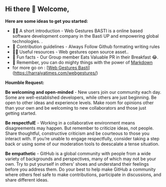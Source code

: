 ## Hi there 👋 Welcome,

**Here are some ideas to get you started:**

- 🙋‍♀️ A short introduction - Web Gestures BASTI is a online based software development company in the Basti UP and empowering global technologies. .
- 🌈 Contribution guidelines - Always Follow Github formating writing rules
- 👩‍💻 Useful resources - Web gestures open source asset..
- 🍿 Fun facts - Our Group member Eats Valuable PR in their Breakfast 😂.
- 🧙 Remember, you can do mighty things with the power of [Markdown](https://docs.github.com/github/writing-on-github/getting-started-with-writing-and-formatting-on-github/basic-writing-and-formatting-syntax)
-  for more go on : [[Web Gestures Basti]((https://harraiyatimes.com/webgestures/))](https://harraiyatimes.com/webgestures/)

**Houmble Request:**

**Be welcoming and open-minded** - New users join our community each day. Some are well-established developers, while others are just beginning. Be open to other ideas and experience levels. Make room for opinions other than your own and be welcoming to new collaborators and those just getting started.

**Be respectfulE** - Working in a collaborative environment means disagreements may happen. But remember to criticize ideas, not people. Share thoughtful, constructive criticism and be courteous to those you interact with. If you’re unable to engage respectfully, consider taking a step back or using some of our moderation tools to deescalate a tense situation.

**Be empathetic** - GitHub is a global community with people from a wide variety of backgrounds and perspectives, many of which may not be your own. Try to put yourself in others’ shoes and understand their feelings before you address them. Do your best to help make GitHub a community where others feel safe to make contributions, participate in discussions, and share different ideas.
